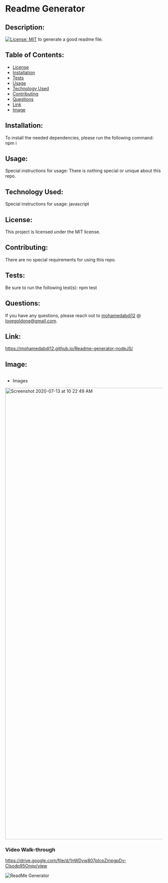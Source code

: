 # Readme Generator
    
## Description: 
[![License: MIT](https://img.shields.io/badge/License-MIT-yellow.svg)](https://opensource.org/licenses/MIT)
to generate a good readme file.
    
## Table of Contents: 
* [License](#license)
* [Installation](#installation)
* [Tests](#tests)
* [Usage](#usage)
* [Technology Used](#technology-used)
* [Contributing](#contributing)
* [Questions](#questions)
* [Link](#link)
* [Image](#image)
    
## Installation: 
To install the needed dependencies, please run the following command: npm i
    
## Usage:  
Special instructions for usage: There is nothing special or unique about this repo.
## Technology Used: 
    
Special instructions for usage: javascript
    
## License: 
    
This project is licensed under the MIT license.
    
## Contributing: 
There are no special requirements for using this repo.
    
## Tests: 
Be sure to run the following test(s): npm test
    
## Questions: 
    
If you have any questions, please reach out to [mohamedabdi12](https://github.com/mohamedabdi12) @ lovegoldone@gmail.com.
## Link: 
https://mohamedabdi12.github.io/Readme-generator-nodeJS/
## Image:
![]()

* Images

<img width="1440" alt="Screenshot 2020-07-13 at 10 22 49 AM" src="https://user-images.githubusercontent.com/63940676/87334238-2ed48c80-c4f3-11ea-9da7-f305f236854e.png">



### Video Walk-through

https://drive.google.com/file/d/1nWDvw807pIcpZmpgpDv-Clsodp95Onqv/view


![ReadMe Generator](/assets/readmegenerator..gif)


